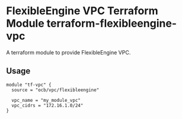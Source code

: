 FlexibleEngine VPC Terraform Module
terraform-flexibleengine-vpc
=========================================

A terraform module to provide FlexibleEngine VPC.

## Usage

```hcl
module "tf-vpc" {
  source = "ocb/vpc/flexibleengine"

  vpc_name = "my_module_vpc"
  vpc_cidrs = "172.16.1.0/24"
}
```
